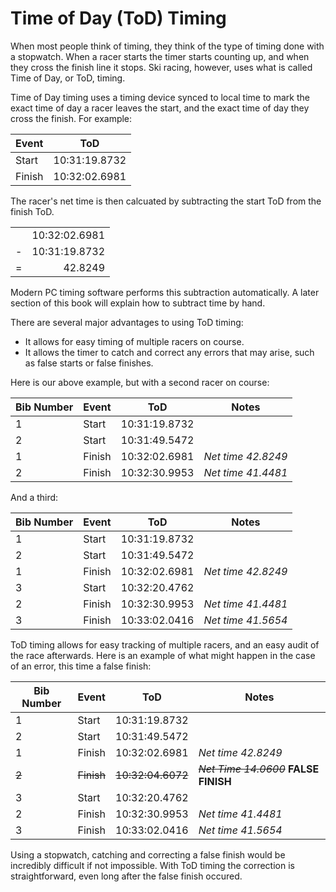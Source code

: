 # Time of Day (ToD) Timing
When most people think of timing, they think of the type of timing done with a stopwatch. When a racer starts the timer starts counting up, and when they cross the finish line it stops. Ski racing, however, uses what is called Time of Day, or ToD, timing.

Time of Day timing uses a timing device synced to local time to mark the exact time of day a racer leaves the start, and the exact time of day they cross the finish. For example:

| Event | ToD |
| ------ | ------ |
| Start | 10:31:19.8732 |
| Finish | 10:32:02.6981 |

The racer's net time is then calcuated by subtracting the start ToD from the finish ToD.

| | |
| :---: | ---: |
| | 10:32:02.6981 |
| - | 10:31:19.8732 |
| = | 42.8249 |
       
Modern PC timing software performs this subtraction automatically. A later section of this book will explain how to subtract time by hand.

There are several major advantages to using ToD timing: 
 - It allows for easy timing of multiple racers on course.
 - It allows the timer to catch and correct any errors that may arise, such as false starts or false finishes.
 
 Here is our above example, but with a second racer on course:
 
| Bib Number | Event | ToD | Notes |
| ------ | ------ | ------ | ------ |
| 1 | Start | 10:31:19.8732 | |
| 2 | Start | 10:31:49.5472 | |
| 1 | Finish | 10:32:02.6981 | *Net time 42.8249* |
| 2 | Finish | 10:32:30.9953 | *Net time 41.4481* |

And a third:

| Bib Number | Event | ToD | Notes |
| ------ | ------ | ------ | ------ |
| 1 | Start | 10:31:19.8732 | |
| 2 | Start | 10:31:49.5472 | |
| 1 | Finish | 10:32:02.6981 | *Net time 42.8249* |
| 3 | Start | 10:32:20.4762 | |
| 2 | Finish | 10:32:30.9953 | *Net time 41.4481* |
| 3 | Finish | 10:33:02.0416 | *Net time 41.5654* |

ToD timing allows for easy tracking of multiple racers, and an easy audit of the race afterwards. 
Here is an example of what might happen in the case of an error, this time a false finish:

| Bib Number | Event | ToD | Notes |
| ------ | ------ | ------ | ------ |
| 1 | Start | 10:31:19.8732 | |
| 2 | Start | 10:31:49.5472 | |
| 1 | Finish | 10:32:02.6981 | *Net time 42.8249* |
| ~~2~~| ~~Finish~~ | ~~10:32:04.6072~~ | ~~*Net Time 14.0600*~~ **FALSE FINISH** |
| 3 | Start | 10:32:20.4762 | |
| 2 | Finish | 10:32:30.9953 | *Net time 41.4481* |
| 3 | Finish | 10:33:02.0416 | *Net time 41.5654* |

Using a stopwatch, catching and correcting a false finish would be incredibly difficult if not impossible. With ToD timing the correction is straightforward, even long after the false finish occured.
